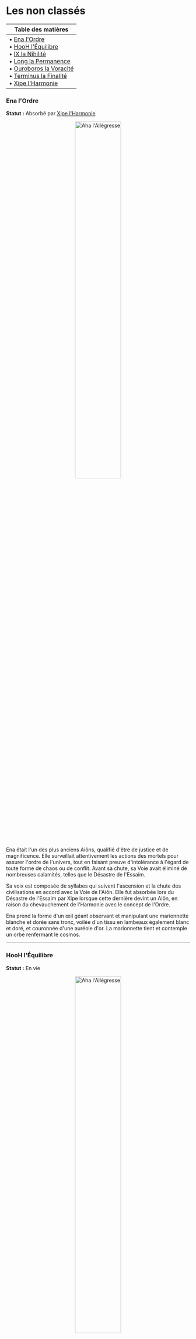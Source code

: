 <div id="header"></div>
<script>
    fetch('header.html')
        .then(response => response.text())
        .then(data => {
            document.getElementById('header').innerHTML = data;
        })
        .catch(error => console.error('Error loading header:', error));
</script>

# Les non classés

|Table des matières|
|---| 
|• [Ena l'Ordre](#ena-lordre)<br>• [HooH l'Équilibre](#hooh-léquilibre)<br>• [IX la Nihilité](#ix-la-nihilité)<br>• [Long la Permanence](#long-la-permanence)<br>• [Ouroboros la Voracité](#ouroboros-la-voracité)<br>• [Terminus la Finalité](#terminus-la-finalité)<br>• [Xipe l'Harmonie](#xipe-lharmonie)|


### Ena l'Ordre
**Statut :** Absorbé par [Xipe l'Harmonie](/nonclasses.md#xipe-lharmonie)

<div style="text-align: center;"><img src="images/aions/Ena.webp" alt="Aha l'Allégresse" style="width: 50%; height: auto;"></div><br>

Ena était l'un des plus anciens Aiôns, qualifié d'être de justice et de magnificence. Elle surveillait attentivement les actions des mortels pour assurer l'ordre de l'univers, tout en faisant preuve d'intolérance à l'égard de toute forme de chaos ou de conflit. Avant sa chute, sa Voie avait éliminé de nombreuses calamités, telles que le Désastre de l'Essaim.

Sa voix est composée de syllabes qui suivent l'ascension et la chute des civilisations en accord avec la Voie de l'Aiôn. Elle fut absorbée lors du Désastre de l'Essaim par Xipe lorsque cette dernière devint un Aiôn, en raison du chevauchement de l'Harmonie avec le concept de l'Ordre.

Ena prend la forme d'un œil géant observant et manipulant une marionnette blanche et dorée sans tronc, voilée d'un tissu en lambeaux également blanc et doré, et couronnée d'une auréole d'or. La marionnette tient et contemple un orbe renfermant le cosmos.

---
### HooH l'Équilibre
**Statut :** En vie

<div style="text-align: center;"><img src="images/aions/HooH.webp" alt="Aha l'Allégresse" style="width: 50%; height: auto;"></div><br>

>~~*« J'ai volé les poids en or et les répercussions ont fait ma fierté. L'Aiôn déjoue toujours mes tours et les étoiles remettent les comptes à zéro. »*~~
><div align="right"><s>— Fables sur les étoiles <i>par Adrian Spencer Smith</i></s></div><br>
>La chaîne du karma, qui obsède tant les mortels, n'est qu'une approximation grossière de la complexité présidant aux choses. HooH a dissous sa volonté dans la logique de l'univers pour maintenir à jamais l'équilibre et la stabilité de toute chose.\
>Les mortels les plus audacieux recherchent des failles dans le mouvement de l'univers, car ils croient que leur intelligence dépasse celle des Aiôns. Mais ils sont loin d'imaginer qu'ils ne sont que de simples fils d'un système de surveillance, incapables d'échapper au réseau de précision tissé par HooH.
>
>---
><div align="right" style="font-style: italic;"><img alt="Banque de données icône" src="https://static.wikia.nocookie.net/houkai-star-rail/images/2/2f/Icon_Data_Bank.png" width="30" height="30" style="background: #262626; padding: min(max(calc(15%), 2px), 5px); border-radius: 9999px; vertical-align: middle; margin-right: 8px;">Banque de données, Aiôns</div>

Sa forme n'est connue de personne.

HooH et ses Émanateurs influencent subrepticement l'univers afin d'atteindre l'équilibre parfait.

---
### IX la Nihilité
**Statut :** En vie

<div style="text-align: center;"><img src="images/aions/IX.webp" alt="Aha l'Allégresse" style="width: 50%; height: auto;"></div><br>

>~~*« Vous pouvez plonger le regard dans l'immensité des étoiles, mais ne regardez pas le gouffre du néant ... car il ne contient rien, sauf sa capacité à égarer l'esprit des mortels. »*~~
><div align="right"><i><s>— Murong, Docteur du chaos</s></i></div><br>
>L'existence de la Nihilité est en soi un mystère, et sa forme est enveloppée de brume.\
>IX n'interagit jamais avec les autres Aiôns et croit que l'essence du multivers est de plonger dans le néant, et que l'existence n'a donc aucune valeur.
>
>---
><div align="right" style="font-style: italic;"><img alt="Banque de données icône" src="https://static.wikia.nocookie.net/houkai-star-rail/images/2/2f/Icon_Data_Bank.png" width="30" height="30" style="background: #262626; padding: min(max(calc(15%), 2px), 5px); border-radius: 9999px; vertical-align: middle; margin-right: 8px;">Banque de données, Aiôns</div>

IX est un Aiôn indifférent, persuadé que l'existence n'a aucun sens et qu'il est donc inutile de faire quoi que ce soit. Il n'interagit pas avec les autres Aiôns et son existence est un mystère. Le simple fait de se trouver à proximité de la forme de IX peut susciter un état d'engourdissement et de découragement.

IX ressemble à un gros blob violet avec deux yeux blancs attirant vers lui de nombreux astéroïdes et planètes. Ce qui paraît être son corps est une nébuleuse tourbillonnante d'étoiles magenta et bleues enveloppées par un grand gaz violet. Il est possible que la forme de IX ressemble volontairement au chiffre 9, ce qui correspond à la signification de son nom en chiffres romains.

---
### Long la Permanence
**Statut :** Décédé

<div style="text-align: center;"><img src="images/aions/Long.webp" alt="Aha l'Allégresse" style="width: 50%; height: auto;"></div><br>

Il y a un nombre incalculable d'ères de l'Ambre, Long parcourut l'univers avec pour principal objectif de trouver le sens de la vie elle-même. Au terme de sa vie, il trouva sa réponse, qui devint connue sous le nom de révélation de la Permanence. Nul ne connaît précisément les véritables idéaux de l'Aiôn, mais le scribe du Candélagraphe de la Guilde de l'intelligentsia, Oppenheimer, est arrivé à certaines conclusions.

Il est possible que Long ait défini le sens de l'existence comme étant « la nature intemporelle de la grandeur de chacun ». Sa décision de se réincarner, abhorrant l'immortalité biologique, a également conduit le scribe à se demander si la révélation postulait la « continuité de la lignée familiale ». Par ailleurs, la décision des Grands anciens des Vidyadhariens de se joindre à l'Alliance Xianzhou témoigne de leur inclinaison en faveur d'une « noble ambition qui garantit la sécurité de l'univers ».

Long était le « Père des dragons », et prenait autrefois la forme d'un dragon géant. Il laisse derrière lui un grand nombre de descendants appelés « scions de Long ».

---
### Mythus l'Enigmata
**Statut :** En vie

<div style="text-align: center;"><img src="images/aions/Mythus.webp" alt="Aha l'Allégresse" style="width: 50%; height: auto;"></div><br>

>~~*« Arrêter de se poser des questions, ça revient à demander à la pluie de renoncer à sa foi envers les étoiles scintillantes. Ouvrez-vous à la rivière rugissante des métaphores et vous trouverez la vérité qui se cache à l'extrémité du ciel étoilé, dans les tempêtes idylliques d'un âge révolu. »*~~
><div align="right"><i><s>— Sharon Leighton, poétesse lauréate galactique (autoproclamée)</s></i></div><br>
>C'est un mensonge de dire que toute chose peut-être vécue et reconnue. Les vivants cherchent à écrire des prophéties sur l'inconnu en se reposant sur leur sens limité de l'ordre de l'univers. Cependant, ils sont loin d'imaginer que celui-ci est infini et que la vérité n'est qu'une illusion trompeuse.
>
>Dans le but d'empêcher la certitude que [l'Érudition](/voies.md) apportait en détruisant les possibilités défendues par Mythus, ce dernier a invoqué le Brouillard de la pensée et la Pluie de sensations afin de révéler aux mortels l'inexplicable vérité à l'aide de quatre agents : Transformation, Écran, Énigme et Mirage.
>
>---
><div align="right" style="font-style: italic;"><img alt="Banque de données icône" src="https://static.wikia.nocookie.net/houkai-star-rail/images/2/2f/Icon_Data_Bank.png" width="30" height="30" style="background: #262626; padding: min(max(calc(15%), 2px), 5px); border-radius: 9999px; vertical-align: middle; margin-right: 8px;">Banque de données, Aiôns</div>


Il considère que la perception surpasse tout et que les entités limitées sont incapables de concevoir l'infini tel qu'il est, ce qui fait que toute chose est énigmatique.

Mythus ressemble à une une méduse brisée et déchirée, semblable à une version délibérément détruite du centre « cognitif » du cerveau humain. Il a une apparence humanoïde entourée d'un escalier.

---
### Ouroboros la Voracité
**Statut :** Inactif ; a disparu durant le Désastre de l'Essaim

<div style="text-align: center;"><img src="images/aions/Ouroboros.webp" alt="Aha l'Allégresse" style="width: 50%; height: auto;"></div><br>

>~~*« Les insectes sont aux oiseaux ce que les lièvres sont aux loups. Les étoiles sont aux trous noirs, ce que les mondes sont à la voracité. »*~~
><div align="right"><s>— L'histoire des mondes comme un miroir<i>, Xianzhou</i></s></div><br>
>Le buveur de mondes, le devoreur insatiable, le trou noir qui pense. Il est à la fois un Aiôn et un Léviathan.\
>Aux yeux d'Ouroboros, la vie est un fragment vacillant qui flotte dans la mer du néant, destiné à retourner dans les ténèbres avec les étoiles qui les ont engendrées. Ces ténèbres se trouvent au fin fond de ses gosiers.
>
>---
><div align="right" style="font-style: italic;"><img alt="Banque de données icône" src="https://static.wikia.nocookie.net/houkai-star-rail/images/2/2f/Icon_Data_Bank.png" width="30" height="30" style="background: #262626; padding: min(max(calc(15%), 2px), 5px); border-radius: 9999px; vertical-align: middle; margin-right: 8px;">Banque de données, Aiôns</div>

Il dévore les mondes insatiablement. Les légendes racontent qu'il aurait également la forme d'une sorte de créature ancestrale appelée Léviathan.

---
### Terminus la Finalité
**Statut :** En vie

<div style="text-align: center;"><img src="images/aions/inconnu.webp" alt="Aha l'Allégresse" style="width: 50%; height: auto;"></div><br>

Terminus voyage dans le temps depuis le futur. IL apparaît à chaque moment de la Finalité, apportant des prophéties à propos de l'avenir. Selon Élégie, membre des Exequaturs du Credo, la Finalité est la fin des autres Aiôns et Voies. [La Destruction](/instigateurs.md#nanook-la-destruction) elle-même ne peut être épargnée. Pourtant, la Finalité n'est pas la fin de tout ce qui est. Toutes les choses naîtront là et se dirigeront vers la Finalité suivante.

---
### Xipe l'Harmonie
**Statut :** En vie

<div style="text-align: center;"><img src="images/aions/Xipe.webp" alt="Aha l'Allégresse" style="width: 50%; height: auto;"></div><br>

>~~*« Le monde est en harmonie et les étoiles brillent de mille feux. Louée soit son Éminence ! Tout est connecté et le vent de la bénédiction souffle à travers les terres ! »*~~
><div align="right"><s>— Odes de l'Harmonie<i>, I</i></s></div><br>
>Un Aiôn multiple venu de plusieurs mondes harmonieux. La glorieuse Xipe aux mille visages entonne des chants de joie et d'unité.\
>Pour combattre la brutalité des lois de l'univers, les formes de vie intelligentes doivent oublier leur lâche égoïsme et les différences entre les êtres pour fusionner en un chant harmonieux, et pousser les forts à aider les faibles et protéger la vie avec la mort.
>
>---
><div align="right" style="font-style: italic;"><img alt="Banque de données icône" src="https://static.wikia.nocookie.net/houkai-star-rail/images/2/2f/Icon_Data_Bank.png" width="30" height="30" style="background: #262626; padding: min(max(calc(15%), 2px), 5px); border-radius: 9999px; vertical-align: middle; margin-right: 8px;">Banque de données, Aiôns</div>

Xipe est l'amalgame de milliers d'entités en provenance de multiples mondes célestes harmonieux qui prêchent la joie de l'harmonie et de l'unité humaine. Lorsqu'elle s'est élevée au rang d'Aiôn vers la fin du Désastre de l'Essaim, elle a absorbé [Ena l'Ordre](/nonclasses.md#ena-lordre) suite à la collision de leurs Voies.

Xipe se présente comme une humanoïde à l'apparence sereine, à la peau pervenche et possédant trois visages, dont un devant et deux de chaque côté de la tête. Les visages sont encadrés par de longues franges blanches et sont tous ornés d'un diadème. Xipe possède une longue chevelure d'un dégradé blanc-violet foncé scintillant. Un mélange de couleurs vives flamboie derrière sa tête, à la manière d'une auréole.

Son corps semble constitué de pièces de puzzle dispersées. Il est recouvert d'un vêtement semblable à une robe ajustée décorée de motifs bleus et violets représentant le cosmos. Le vêtement descend jusqu'à ses pieds, tandis que son cou et son torse sont fermement encerclés d'un entrelacement de dorures.
